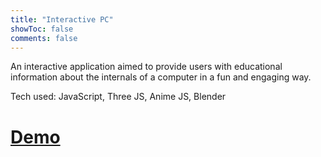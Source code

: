 ```yaml
---
title: "Interactive PC"
showToc: false
comments: false
---
```


An interactive application aimed to provide users with educational information about the internals of a computer in a fun and engaging way.

Tech used: JavaScript, Three JS, Anime JS, Blender

# [Demo](https://andypagdin.github.io/interactive-pc/index.html)